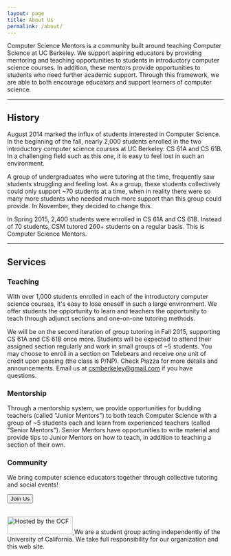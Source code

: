 ```yaml
---
layout: page
title: About Us
permalink: /about/
---
```


Computer Science Mentors is a community built around teaching Computer Science at UC Berkeley. We support aspiring educators by providing mentoring and teaching opportunities to students in introductory computer science courses. In addition, these mentors provide opportunities to students who need further academic support. Through this framework, we are able to both encourage educators and support learners of computer science.

---

## History
August 2014 marked the influx of students interested in Computer Science. In the beginning of the fall, nearly 2,000 students enrolled in the two introductory computer science courses at UC Berkeley: CS 61A and CS 61B. In a challenging field such as this one, it is easy to feel lost in such an environment.

A group of undergraduates who were tutoring at the time, frequently saw students struggling and feeling lost. As a group, these students collectively could only support ~70 students at a time, when in reality there were so many more students who needed much more support than this group could provide. In November, they decided to change this.

In Spring 2015, 2,400 students were enrolled in CS 61A and CS 61B. Instead of 70 students, CSM tutored 260+ students on a regular basis. This is Computer Science Mentors.

---

## Services

### Teaching
With over 1,000 students enrolled in each of the introductory computer science courses, it's easy to lose oneself in such a large environment. We offer students the opportunity to learn and teachers the opportunity to teach through adjunct sections and one-on-one tutoring methods.

We will be on the second iteration of group tutoring in Fall 2015, supporting CS 61A and CS 61B once more. Students will be expected to attend their assigned section regularly and work in small groups of ~5 students. You may choose to enroll in a section on Telebears and receive one unit of credit upon passing (the class is P/NP). Check Piazza for more details and announcements. Email us at [csmberkeley@gmail.com](mailto:csmberkeley@gmail.com) if you have questions.

<!-- <button>Get Tutoring</button> -->

### Mentorship
Through a mentorship system, we provide opportunities for budding teachers (called "Junior Mentors") to both teach Computer Science with a group of ~5 students each and learn from experienced teachers (called "Senior Mentors"). Senior Mentors have opportunities to write material and provide tips to Junior Mentors on how to teach, in addition to teaching a section of their own.

### Community

We bring computer science educators together through collective tutoring and social events!

[<button>Join Us</button>](/join/)

<br>

<a href="https://www.ocf.berkeley.edu">
<img src="https://www.ocf.berkeley.edu/images/hosted-logos/lighter152x41.gif" 
alt="Hosted by the OCF" width="152" height="41" style="border:0" />
</a>
We are a student group acting independently of the University of California. We take full responsibility for our organization and this web site.
